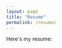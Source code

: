 ```yaml
---
layout: page
title: "Resume"
permalink: /resume/
---
```


Here's my resume:

<object data="/assets/resume.pdf" width="100%" height="800"></object>

